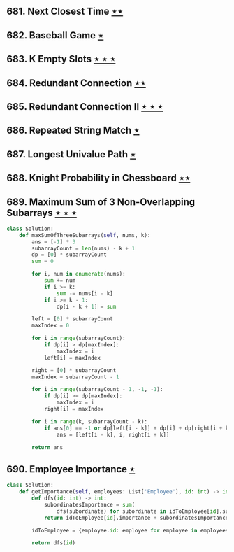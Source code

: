 ## 681. Next Closest Time [$\star\star$](https://leetcode.com/problems/next-closest-time)

## 682. Baseball Game [$\star$](https://leetcode.com/problems/baseball-game)

## 683. K Empty Slots [$\star\star\star$](https://leetcode.com/problems/k-empty-slots)

## 684. Redundant Connection [$\star\star$](https://leetcode.com/problems/redundant-connection)

## 685. Redundant Connection II [$\star\star\star$](https://leetcode.com/problems/redundant-connection-ii)

## 686. Repeated String Match [$\star$](https://leetcode.com/problems/repeated-string-match)

## 687. Longest Univalue Path [$\star$](https://leetcode.com/problems/longest-univalue-path)

## 688. Knight Probability in Chessboard [$\star\star$](https://leetcode.com/problems/knight-probability-in-chessboard)

## 689. Maximum Sum of 3 Non-Overlapping Subarrays [$\star\star\star$](https://leetcode.com/problems/maximum-sum-of-3-non-overlapping-subarrays)

```python
class Solution:
    def maxSumOfThreeSubarrays(self, nums, k):
        ans = [-1] * 3
        subarrayCount = len(nums) - k + 1
        dp = [0] * subarrayCount
        sum = 0

        for i, num in enumerate(nums):
            sum += num
            if i >= k:
                sum -= nums[i - k]
            if i >= k - 1:
                dp[i - k + 1] = sum

        left = [0] * subarrayCount
        maxIndex = 0

        for i in range(subarrayCount):
            if dp[i] > dp[maxIndex]:
                maxIndex = i
            left[i] = maxIndex

        right = [0] * subarrayCount
        maxIndex = subarrayCount - 1

        for i in range(subarrayCount - 1, -1, -1):
            if dp[i] >= dp[maxIndex]:
                maxIndex = i
            right[i] = maxIndex

        for i in range(k, subarrayCount - k):
            if ans[0] == -1 or dp[left[i - k]] + dp[i] + dp[right[i + k]] > dp[ans[0]] + dp[ans[1]] + dp[ans[2]]:
                ans = [left[i - k], i, right[i + k]]

        return ans
```

## 690. Employee Importance [$\star$](https://leetcode.com/problems/employee-importance)

```python
class Solution:
    def getImportance(self, employees: List['Employee'], id: int) -> int:
        def dfs(id: int) -> int:
            subordinatesImportance = sum(
                dfs(subordinate) for subordinate in idToEmployee[id].subordinates)
            return idToEmployee[id].importance + subordinatesImportance

        idToEmployee = {employee.id: employee for employee in employees}

        return dfs(id)
```
